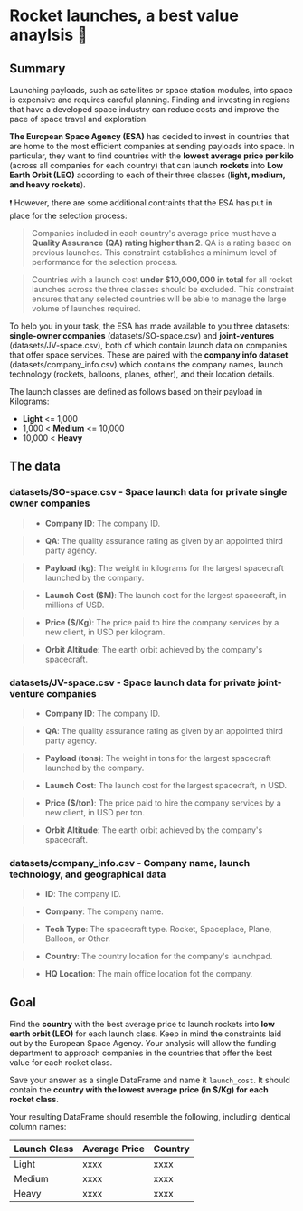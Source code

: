 # Rocket launches, a best value anaylsis 🚀
## Summary
Launching payloads, such as satellites or space station modules, into space is expensive and requires careful planning. Finding and investing in regions that have a developed space industry can reduce costs and improve the pace of space travel and exploration.

**The European Space Agency (ESA)** has decided to invest in countries that are home to the most efficient companies at sending payloads into space. In particular, they want to find countries with the **lowest average price per kilo** (across all companies for each country) that can launch **rockets** into **Low Earth Orbit (LEO)** according to each of their three classes (**light, medium, and heavy rockets**).

❗ However, there are some additional contraints that the ESA has put in place for the selection process: 

> Companies included in each country's average price must have a **Quality Assurance (QA) rating higher than 2**. QA is a rating based on previous launches. This constraint establishes a minimum level of performance for the selection process.

> Countries with a launch cost **under $10,000,000 in total** for all rocket launches across the three classes should be excluded. This constraint ensures that any selected countries will be able to manage the large volume of launches required.

To help you in your task, the ESA has made available to you three datasets: **single-owner companies** (datasets/SO-space.csv) and **joint-ventures** (datasets/JV-space.csv), both of which contain launch data on companies that offer space services. These are paired with the **company info dataset** (datasets/company_info.csv) which contains the company names, launch technology (rockets, balloons, planes, other), and their location details.

The launch classes are defined as follows based on their payload in Kilograms:
- **Light** <= 1,000
- 1,000 < **Medium** <= 10,000
- 10,000 < **Heavy**

## The data
### datasets/SO-space.csv - Space launch data for private single owner companies

> - **Company ID**: The company ID.

> - **QA**: The quality assurance rating as given by an appointed third party agency.

> - **Payload (kg)**: The weight in kilograms for the largest spacecraft launched by the company.

> - **Launch Cost ($M)**: The launch cost for the largest spacecraft, in millions of USD.

> - **Price ($/Kg)**: The price paid to hire the company services by a new client, in USD per kilogram.

> - **Orbit Altitude**: The earth orbit achieved by the company's spacecraft.

### datasets/JV-space.csv - Space launch data for private joint-venture companies

> - **Company ID**: The company ID.

> - **QA**: The quality assurance rating as given by an appointed third party agency.

> - **Payload (tons)**: The weight in tons for the largest spacecraft launched by the company.

> - **Launch Cost**: The launch cost for the largest spacecraft, in USD.

> - **Price ($/ton)**: The price paid to hire the company services by a new client, in USD per ton.

> - **Orbit Altitude**: The earth orbit achieved by the company's spacecraft.

### datasets/company_info.csv - Company name, launch technology, and geographical data

> - **ID**: The company ID.

> - **Company**: The company name.

> - **Tech Type**: The spacecraft type. Rocket, Spaceplace, Plane, Balloon, or Other.

> - **Country**: The country location for the company's launchpad.

> - **HQ Location**: The main office location fot the company.

## Goal

Find the **country** with the best average price to launch rockets into **low earth orbit (LEO)** for each launch class. Keep in mind the constraints laid out by the European Space Agency. Your analysis will allow the funding department to approach companies in the countries that offer the best value for each rocket class.

Save your answer as a single DataFrame and name it `launch_cost`. It should contain the **country with the lowest average price (in $/Kg) for each rocket class**.

Your resulting DataFrame should resemble the following, including identical column names:

Launch Class	| Average Price |	Country
| ------ | ----------- | ----------- |
Light |	xxxx |	xxxx
Medium |	xxxx |	xxxx
Heavy |	xxxx |	xxxx
